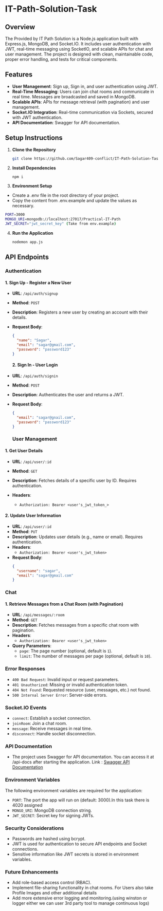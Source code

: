 # IT-Path-Solution-Task

## Overview

The Provided by IT Path Solution is a Node.js application built with Express.js, MongoDB, and Socket.IO. It includes user authentication with JWT, real-time messaging using SocketIO, and scalable APIs for chat and user management. The project is designed with clean, maintainable code, proper error handling, and tests for critical components.

## Features

- **User Management**: Sign up, Sign in, and user authentication using JWT.
- **Real-Time Messaging**: Users can join chat rooms and communicate in real time. Messages are broadcasted and saved in MongoDB.
- **Scalable APIs**: APIs for message retrieval (with pagination) and user management.
- **Socket.IO Integration**: Real-time communication via Sockets, secured with JWT authentication.
- **API Documentation**: Swagger for API documentation.

## Setup Instructions

1. **Clone the Repository**

   ```bash
   git clone https://github.com/Sagar409-conflict/IT-Path-Solution-Task.git

   ```

2. **Install Dependencies**

   ```bash
   npm i

   ```

3. **Environment Setup**

- Create a .env file in the root directory of your project.
- Copy the content from .env.example and update the values as necessary.

```bash
PORT=3000
MONGO_URI=mongodb://localhost:27017/Practical-IT-Path
JWT_SECRET="jwt_secret_key" (Take from env.example)


```

4. **Run the Application**

   ```bash
   nodemon app.js

   ```

## API Endpoints

### Authentication

#### 1. Sign Up - Register a New User

- **URL**: `/api/auth/signup`
- **Method**: `POST`
- **Description**: Registers a new user by creating an account with their details.
- **Request Body**:

  ```json
  {
    "name": "Sagar",
    "email": "sagar@gmail.com",
    "password": "password123"
  }
  ```

  #### 2. Sign In - User Login

- **URL**: `/api/auth/signin`
- **Method**: `POST`
- **Description**: Authenticates the user and returns a JWT.
- **Request Body**:

  ```json
  {
    "email": "sagar@gnail.com",
    "password": "password123"
  }
  ```

  ### User Management

#### 1. Get User Details

- **URL**: `/api/user/:id`
- **Method**: `GET`
- **Description**: Fetches details of a specific user by ID. Requires authentication.
- **Headers**:

  - `Authorization: Bearer <user's_jwt_token_>`

#### 2. Update User Information

- **URL**: `/api/user/:id`
- **Method**: `PUT`
- **Description**: Updates user details (e.g., name or email). Requires authentication.
- **Headers**:
  - `Authorization: Bearer <user's_jwt_token>`
- **Request Body**:
  ```json
  {
    "username": "sagar",
    "email": "sagar@gmail.com"
  }
  ```

### Chat

#### 1. Retrieve Messages from a Chat Room (with Pagination)

- **URL**: `/api/messages/:room`
- **Method**: `GET`
- **Description**: Fetches messages from a specific chat room with pagination.
- **Headers**:
  - `Authorization: Bearer <user's_jwt_token>`
- **Query Parameters**:
  - `page`: The page number (optional, default is `1`).
  - `limit`: The number of messages per page (optional, default is `10`).

### Error Responses

- `400 Bad Request`: Invalid input or request parameters.
- `401 Unauthorized`: Missing or invalid authentication token.
- `404 Not Found`: Requested resource (user, messages, etc.) not found.
- `500 Internal Server Error`: Server-side errors.

### Socket.IO Events

- `connect`: Establish a socket connection.
- `joinRoom`: Join a chat room.
- `message`: Receive messages in real time.
- `disconnect`: Handle socket disconnection.

### API Documentation

- The project uses Swagger for API documentation. You can access it at /api-docs after starting the application.
  Link : [Swagger API Documentation](http://localhost:4020/api-docs)

### Environment Variables

The following environment variables are required for the application:

- `PORT`: The port the app will run on (default: 3000).In this task there is 4020 assigned
- `MONGO_URI`: MongoDB connection string.
- `JWT_SECRET`: Secret key for signing JWTs.

### Security Considerations

- Passwords are hashed using bcrypt.
- JWT is used for authentication to secure API endpoints and Socket connections.
- Sensitive information like JWT secrets is stored in environment variables.

### Future Enhancements

- Add role-based access control (RBAC).
- Implement file-sharing functionality in chat rooms. For Users also take Profile Images and other additional details
- Add more extensive error logging and monitoring.(using winston or logger either we can user 3rd party tool to manage continuous logs)
